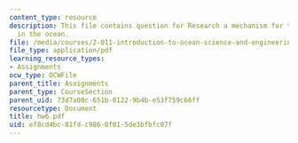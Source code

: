 ```yaml
---
content_type: resource
description: This file contains question for Research a mechanism for turbulence generation
  in the ocean.
file: /media/courses/2-011-introduction-to-ocean-science-and-engineering-spring-2006/ef8cd4bc81fdc9860f015de3bfbfc07f_hw6.pdf
file_type: application/pdf
learning_resource_types:
- Assignments
ocw_type: OCWFile
parent_title: Assignments
parent_type: CourseSection
parent_uid: 73d7a08c-651b-0122-9b4b-e53f759c66ff
resourcetype: Document
title: hw6.pdf
uid: ef8cd4bc-81fd-c986-0f01-5de3bfbfc07f
---
```

